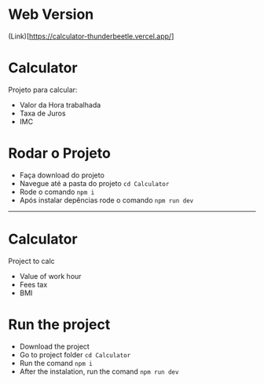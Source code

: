 # Web Version
(Link)[https://calculator-thunderbeetle.vercel.app/]

# Calculator

Projeto para calcular:
- Valor da Hora trabalhada
- Taxa de Juros
- IMC

# Rodar o Projeto

- Faça download do projeto
- Navegue até a pasta do projeto `cd Calculator`
- Rode o comando `npm i`
- Após instalar depências rode o comando `npm run dev`

---

# Calculator
Project to calc
- Value of work hour
- Fees tax
- BMI

# Run the project
- Download the project
- Go to project folder `cd Calculator`
- Run the comand `npm i`
- After the instalation, run the comand `npm run dev`
